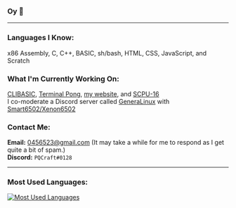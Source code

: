### Oy 👋

---

### **Languages I Know:** <br>
x86 Assembly, C, C++, BASIC, sh/bash, HTML, CSS, JavaScript, and Scratch<br>
### **What I'm Currently Working On:** <br>
[CLIBASIC](https://github.com/PQCraft/clibasic), [Terminal Pong](https://github.com/PQCraft/terminal-pong), [my website](https://pqcraft.github.io), and [SCPU-16](https://scratch.mit.edu/projects/425617355)<br>
I co-moderate a Discord server called [GeneraLinux](https://discord.gg/3Yh6JERUx2) with [Smart6502/Xenon6502](http://github.com/smart6502)<br>
### **Contact Me:** <br>
**Email:** [0456523@gmail.com](mailto:0456523@gmail.com) (It may take a while for me to respond as I get quite a bit of spam.)<br>
**Discord:** `PQCraft#0128`<br>

---

### **Most Used Languages:**
[![Most Used Languages](https://github-readme-stats.vercel.app/api/top-langs/?username=pqcraft&layout=compact&theme=tokyonight)](https://github.com/PQCraft)
